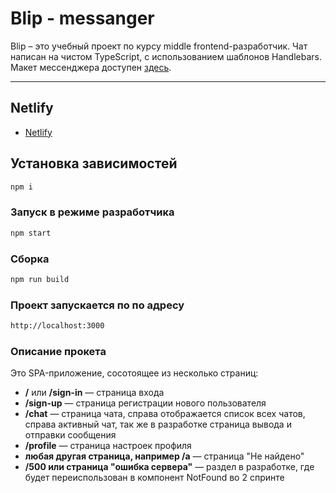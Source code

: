 # Blip - messanger

Blip – это учебный проект по курсу middle frontend-разработчик. Чат написан на чистом TypeScript, с использованием шаблонов Handlebars. Макет мессенджера доступен [здесь](<https://www.figma.com/design/77WI5evsOvhJ9quzsnpPOy/Chat_external_link-(Copy)?node-id=0-1&p=f&t=NAcIR5bPCp7cBiiw-0>).

---

## Netlify

- [Netlify](https://blip-chat.netlify.app/)

## Установка зависимостей

```sh
npm i
```

### Запуск в режиме разработчика

```sh
npm start
```

### Сборка

```sh
npm run build
```

### Проект запускается по по адресу

```sh
http://localhost:3000
```

### Описание прокета

Это SPA-приложение, сосотоящее из несколько страниц:

- **/** или **/sign-in** — страница входа
- **/sign-up** — страница регистрации нового пользователя
- **/chat** — страница чата, справа отображается список всех чатов, справа активный чат, так же в разработке страница вывода и отправки сообщения
- **/profile** — страница настроек профиля
- **любая другая страница, например /a** — страница "Не найдено"
- **/500 или страница "ошибка сервера"** — раздел в разработке, где будет переиспользован в компонент NotFound во 2 спринте
